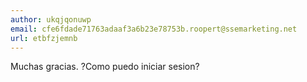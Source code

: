 ```yaml
---
author: ukqjqonuwp
email: cfe6fdade71763adaaf3a6b23e78753b.roopert@ssemarketing.net
url: etbfzjemnb
---
```


Muchas gracias. ?Como puedo iniciar sesion?
